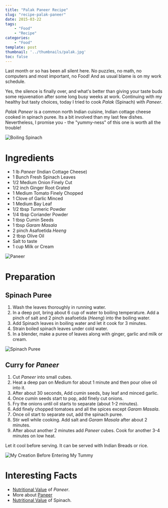 ```yaml
---
title: "Palak Paneer Recipe"
slug: "recipe-palak-paneer"
date: 2015-03-22
tags:
    - "Food"
    - "Recipe"
categories:
    - "Food"
template: post
thumbnail: '../thumbnails/palak.jpg'
toc: false
---
```


Last month or so has been all silent here. No puzzles, no math, no
computers and most important, no Food! And as usual blame is on my work
schedule.

Yes, the silence is finally over, and what's better than giving your
taste buds some rejuvenation after some long busy weeks at work.
Continuing with my healthy but tasty choices, today I tried to cook
*Palak* (Spinach) with *Paneer*.

*Palak* *Paneer* is a common north Indian cuisine, Indian cottage cheese
cooked in spinach puree. Its a bit involved than my last few dishes.
Nevertheless, I promise you - the "yummy-ness" of this one is worth all
the trouble!

![Boiling Spinach](https://res.cloudinary.com/sadanandsingh/image/upload/v1496963332/PalakPaneer1_ugytqp.jpg)

Ingredients
===========

-   1 lb *Paneer* (Indian Cottage Cheese)
-   1 Bunch Fresh Spinach Leaves
-   1/2 Medium Onion Finely Cut
-   1/2 inch Ginger Root Grated
-   1 Medium Tomato Finely Chopped
-   1 Clove of Garlic Minced
-   1 Medium Bay Leaf
-   1/2 tbsp Turmeric Powder
-   1/4 tbsp Coriander Powder
-   1 tbsp Cumin Seeds
-   1 tbsp *Garam* *Masala*
-   2 pinch Asafoetida *Heeng*
-   2 tbsp Olive Oil
-   Salt to taste
-   1 cup Milk or Cream

![Paneer](https://res.cloudinary.com/sadanandsingh/image/upload/v1496963332/PalakPaneer2_fdmyku.jpg)

Preparation
===========

Spinach Puree
-------------

1.  Wash the leaves thoroughly in running water.
2.  In a deep pot, bring about 6 cup of water to boiling temperature.
    Add a pinch of salt and 2 pinch asafoetida (*Heeng*) into the
    boiling water.
3.  Add Spinach leaves in boiling water and let it cook for 3 minutes.
4.  Strain boiled spinach leaves under cold water.
5.  In a blender, make a puree of leaves along with ginger, garlic and
    milk or cream.

![Spinach Puree](https://res.cloudinary.com/sadanandsingh/image/upload/v1496963333/PalakPaneer3_ckjnjp.jpg)

Curry for *Paneer*
------------------

1.  Cut *Paneer* into small cubes.
2.  Heat a deep pan on Medium for about 1 minute and then pour olive oil
    into it.
3.  After about 30 seconds, Add cumin seeds, bay leaf and minced garlic.
4.  Once cumin seeds start to pop, add finely cut onions.
5.  Fry the onions until oil starts to separate (about 1-2 minutes).
6.  Add finely chopped tomatoes and all the spices except *Garam*
    *Masala*.
7.  Once oil start to separate out, add the spinach puree.
8.  Stir well while cooking. Add salt and *Garam* *Masala* after about 2 minutes.
9.  After about another 2 minutes add *Paneer* cubes. Cook for another
    3-4 minutes on low heat.

Let it cool before serving. It can be served with Indian Breads or rice.

![My Creation Before Entering My Tummy](https://res.cloudinary.com/sadanandsingh/image/upload/v1496963332/PalakPaneer_me9asd.jpg)

Interesting Facts
=================

-   [Nutritional Value](https://nutritiondata.self.com/facts/recipe/1770692/2) of *Paneer*.
-   More about [Paneer](https://en.wikipedia.org/wiki/Paneer)
-   [Nutritional Value](https://www.whfoods.com/genpage.php?tname=foodspice&dbid=43) of Spinach.
